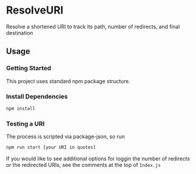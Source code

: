 # ResolveURI
Resolve a shortened URI to track its path, number of redirects, and final destination

## Usage

### Getting Started
This project uses standard npm package structure.

### Install Dependencies
```bash
npm install
```

### Testing a URI
The process is scripted via package-json, so run
```bash
npm run start [your URI in quotes]
```

If you would like to see additional options for loggin the number of redirects or the redirected URIs, see the comments at the top of `Index.js`
